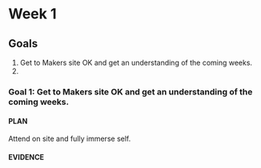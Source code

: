 # Week 1


## Goals

1. Get to Makers site OK and get an understanding of the coming weeks.
2. 



### Goal 1: Get to Makers site OK and get an understanding of the coming weeks.
#### PLAN
Attend on site and fully immerse self.

#### EVIDENCE